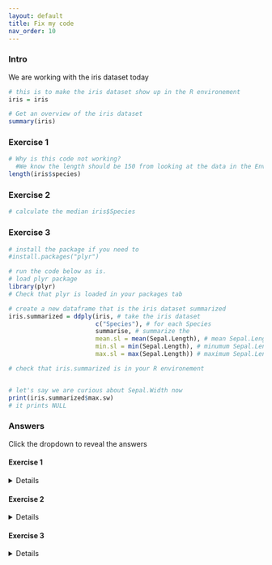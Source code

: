 ```yaml
---
layout: default
title: Fix my code
nav_order: 10
---
```


### Intro

We are working with the iris dataset today

```r
# this is to make the iris dataset show up in the R environement 
iris = iris

# Get an overview of the iris dataset 
summary(iris)
```

### Exercise 1

```r
# Why is this code not working? 
  #We know the length should be 150 from looking at the data in the Environement 
length(iris$species)


```

### Exercise 2

```r
# calculate the median iris$Species

```

### Exercise 3

```r
# install the package if you need to
#install.packages("plyr")

# run the code below as is. 
# load plyr package 
library(plyr)
# Check that plyr is loaded in your packages tab  

# create a new dataframe that is the iris dataset summarized
iris.summarized = ddply(iris, # take the iris dataset
                        c("Species"), # for each Species
                        summarise, # summarize the 
                        mean.sl = mean(Sepal.Length), # mean Sepal.Length 
                        min.sl = min(Sepal.Length), # minumum Sepal.Length
                        max.sl = max(Sepal.Length)) # maximum Sepal.Length

# check that iris.summarized is in your R environement 


# let's say we are curious about Sepal.Width now
print(iris.summarized$max.sw)
# it prints NULL
```

### Answers
Click the dropdown to reveal the answers
#### Exercise 1
<details>
<p>Species needs to be capitalized. </p>

<strong>length(iris$Species)</strong>

</details>


#### Exercise 2
<details>
<p>Error in median.default(iris$Species) : need numeric data </p>

<p>Species is a character variable, not numeric </p>

<p>You can't do this because it does not make sense. The code below calculates the median for the Sepal.Length column</p>
<strong>median(iris$Sepal.Length)</strong>
</details>

#### Exercise 3
<details>
<p>We did not include sepal width in our iris.summarized data so R does not know what you are asking it for. </p>

<p>It is saying, this does not exist. </p>

<p>This can be solved either by switching our question to Sepal.Length </p>

<strong>print(iris.summarized$max.sl)</strong>
<p><i>ouput [1] 5.8 7.0 7.9</i></p>
</details>
